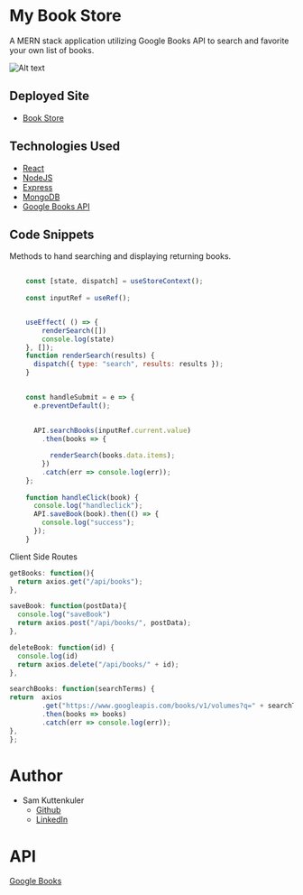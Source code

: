 # My Book Store

A MERN stack application utilizing Google Books API to search and favorite your own list of books. 

![Alt text](./client/src/assets/images/BookStore.gif?raw=true "Preview")

## Deployed Site
* [Book Store](http://still-earth-60188.herokuapp.com/)

## Technologies Used

* [React](https://reactjs.org/)
* [NodeJS](https://nodejs.org/)
* [Express](https://expressjs.com/)
* [MongoDB](https://www.mongodb.com/)
* [Google Books API](https://developers.google.com/books)

## Code Snippets

Methods to hand searching and displaying returning books.

```javascript
    
    const [state, dispatch] = useStoreContext();
  
    const inputRef = useRef();


    useEffect( () => {
        renderSearch([])
        console.log(state)
    }, []);
    function renderSearch(results) {
      dispatch({ type: "search", results: results });
    }
  

    const handleSubmit = e => {
      e.preventDefault();
      
  
      API.searchBooks(inputRef.current.value)
        .then(books => {

          renderSearch(books.data.items);
        })
        .catch(err => console.log(err));
    };
  
    function handleClick(book) {
      console.log("handleclick");
      API.saveBook(book).then(() => {
        console.log("success");
      });
    }
  ```

Client Side Routes

  ```javascript
  getBooks: function(){
    return axios.get("/api/books");
},

saveBook: function(postData){
    console.log("saveBook")
    return axios.post("/api/books/", postData);
},

deleteBook: function(id) {
    console.log(id)
    return axios.delete("/api/books/" + id);
  },

searchBooks: function(searchTerms) {
  return  axios
          .get("https://www.googleapis.com/books/v1/volumes?q=" + searchTerms + "&maxResults=40")
          .then(books => books)
          .catch(err => console.log(err));
},
};

  ```

# Author
  * Sam Kuttenkuler
    - [Github](https://www.github.com/skuttenkuler)
    - [LinkedIn](https://www.linkedin.com/in/skdev91)

# API

[Google Books](https://developers.google.com/books)
